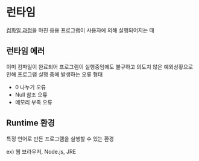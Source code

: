# 런타임
[컴파일 과정](CompileTime.md)을 마친 응용 프로그램이 사용자에 의해 실행되어지는 때

## 런타임 에러
이미 컴파일이 완료되어 프로그램이 실행중임에도 불구하고 의도치 않은 예외상황으로 인해 프로그램 실행 중에 발생하는 오류 형태

- 0 나누기 오류
- Null 참조 오류
- 메모리 부족 오류

## Runtime 환경
특정 언어로 만든 프로그램을 실행할 수 있는 환경 

ex) 웹 브라우저, Node.js, JRE